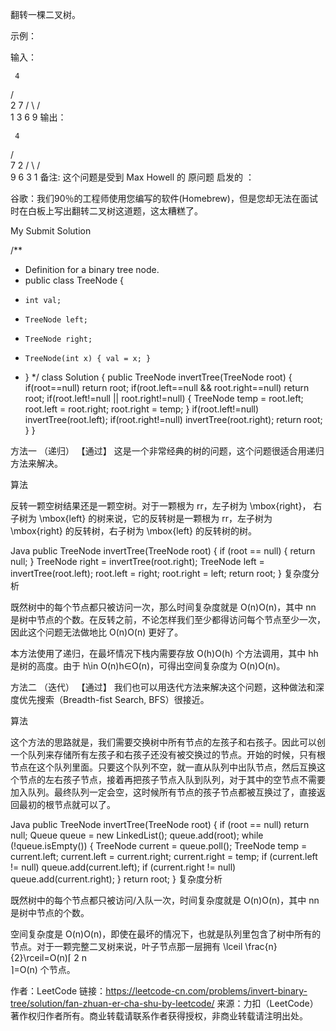 翻转一棵二叉树。

示例：

输入：

     4
   /   \
  2     7
 / \   / \
1   3 6   9
输出：

     4
   /   \
  7     2
 / \   / \
9   6 3   1
备注:
这个问题是受到 Max Howell 的 原问题 启发的 ：

谷歌：我们90％的工程师使用您编写的软件(Homebrew)，但是您却无法在面试时在白板上写出翻转二叉树这道题，这太糟糕了。


My Submit Solution

/**
 * Definition for a binary tree node.
 * public class TreeNode {
 *     int val;
 *     TreeNode left;
 *     TreeNode right;
 *     TreeNode(int x) { val = x; }
 * }
 */
class Solution {
    public TreeNode invertTree(TreeNode root) {
        if(root==null) return root;
        if(root.left==null && root.right==null) return root;
        if(root.left!=null || root.right!=null) {
            TreeNode temp = root.left;
            root.left = root.right;
            root.right = temp;
        }
        if(root.left!=null) invertTree(root.left);
        if(root.right!=null) invertTree(root.right);
        return root;
    }
}


方法一 （递归） 【通过】
这是一个非常经典的树的问题，这个问题很适合用递归方法来解决。

算法

反转一颗空树结果还是一颗空树。对于一颗根为 rr，左子树为 \mbox{right}， 右子树为 \mbox{left} 的树来说，它的反转树是一颗根为 rr，左子树为 \mbox{right} 的反转树，右子树为 \mbox{left} 的反转树的树。

Java
public TreeNode invertTree(TreeNode root) {
    if (root == null) {
        return null;
    }
    TreeNode right = invertTree(root.right);
    TreeNode left = invertTree(root.left);
    root.left = right;
    root.right = left;
    return root;
}
复杂度分析

既然树中的每个节点都只被访问一次，那么时间复杂度就是 O(n)O(n)，其中 nn 是树中节点的个数。在反转之前，不论怎样我们至少都得访问每个节点至少一次，因此这个问题无法做地比 O(n)O(n) 更好了。

本方法使用了递归，在最坏情况下栈内需要存放 O(h)O(h) 个方法调用，其中 hh 是树的高度。由于 h\in O(n)h∈O(n)，可得出空间复杂度为 O(n)O(n)。

方法二 （迭代） 【通过】
我们也可以用迭代方法来解决这个问题，这种做法和深度优先搜索（Breadth-fist Search, BFS）很接近。

算法

这个方法的思路就是，我们需要交换树中所有节点的左孩子和右孩子。因此可以创一个队列来存储所有左孩子和右孩子还没有被交换过的节点。开始的时候，只有根节点在这个队列里面。只要这个队列不空，就一直从队列中出队节点，然后互换这个节点的左右孩子节点，接着再把孩子节点入队到队列，对于其中的空节点不需要加入队列。最终队列一定会空，这时候所有节点的孩子节点都被互换过了，直接返回最初的根节点就可以了。

Java
public TreeNode invertTree(TreeNode root) {
    if (root == null) return null;
    Queue<TreeNode> queue = new LinkedList<TreeNode>();
    queue.add(root);
    while (!queue.isEmpty()) {
        TreeNode current = queue.poll();
        TreeNode temp = current.left;
        current.left = current.right;
        current.right = temp;
        if (current.left != null) queue.add(current.left);
        if (current.right != null) queue.add(current.right);
    }
    return root;
}
复杂度分析

既然树中的每个节点都只被访问/入队一次，时间复杂度就是 O(n)O(n)，其中 nn 是树中节点的个数。

空间复杂度是 O(n)O(n)，即使在最坏的情况下，也就是队列里包含了树中所有的节点。对于一颗完整二叉树来说，叶子节点那一层拥有 \lceil \frac{n}{2}\rceil=O(n)⌈ 
2
n
​	
 ⌉=O(n) 个节点。

作者：LeetCode
链接：https://leetcode-cn.com/problems/invert-binary-tree/solution/fan-zhuan-er-cha-shu-by-leetcode/
来源：力扣（LeetCode）
著作权归作者所有。商业转载请联系作者获得授权，非商业转载请注明出处。